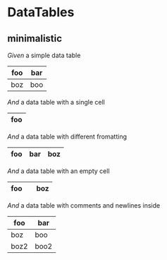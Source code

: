 # DataTables

## minimalistic

_Given_ a simple data table

| foo | bar |
|-----|-----|
| boz | boo |

_And_ a data table with a single cell

| foo |
|-----|

_And_ a data table with different fromatting

| foo | bar | boz |
|-----|-----|-----|

_And_ a data table with an empty cell

| foo |  | boz |
|-----|--|-----|

_And_ a data table with comments and newlines inside

| foo  | bar  |
|------|------|
| boz  | boo  |
| boz2 | boo2 |
